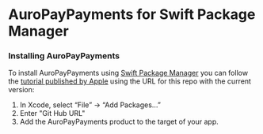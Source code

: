 # AuroPayPayments for Swift Package Manager

### Installing AuroPayPayments

To install AuroPayPayments using [Swift Package Manager](https://github.com/apple/swift-package-manager) you can follow the [tutorial published by Apple](https://developer.apple.com/documentation/xcode/adding_package_dependencies_to_your_app) using the URL for this repo with the current version:

1. In Xcode, select “File” → “Add Packages...”
2. Enter "Git Hub URL"
3. Add the AuroPayPayments product to the target of your app.
